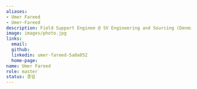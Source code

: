 ```yaml
---
aliases:
- Umer Fareed
- Umer-Fareed
description: Field Support Enginee @ SV Engineering and Sourcing (Denmark)
image: images/photo.jpg
links:
  email: 
  github: 
  linkedin: umer-fareed-5a0a052
  home-page: 
name: Umer Fareed
role: master
status: 졸업
---
```

